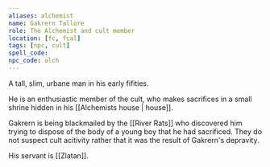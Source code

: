 ```yaml
---
aliases: alchemist
name: Gakrern Tallore
role: The Alchemist and cult member
location: [fc, fcal]
tags: [npc, cult]
spell_code: 
npc_code: alch
---
```

A tall, slim, urbane man in his early fifities.

He is an enthusiastic member of the cult, who makes sacrifices in a small shrine hidden in his [[Alchemists house | house]].

Gakrern is being blackmailed by the [[River Rats]] who discovered him trying to dispose of the body of a young boy that he had sacrificed.  They do not suspect cult acitivity rather that it was the result of Gakrern's depravity.

His servant is [[Zlatan]].